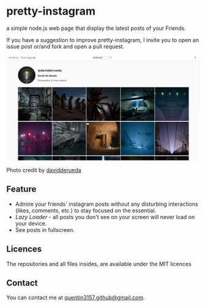 # pretty-instagram

a simple node.js web page that display the latest posts of your Friends.

If you have a suggestion to improve pretty-instagram, I invite you to open an issue post or/and fork and open a pull request.

![Screenshot](screenshot.jpg)

Photo credit by [davidderueda]( https://www.instagram.com/davidderueda/ )

## Feature

* Admire your friends' instagram posts without any disturbing interactions (likes, comments, etc.) to stay focused on the essential.
* *Lazy Loader* - all posts you don't see on your screen will never load on your device.
* See posts in fullscreen.

## Licences

The repositories and all files insides, are available under the MIT licences

## Contact

You can contact me at [quentin3157.github@gmail.com](mailto:quentin3157.github@gmail.com).
